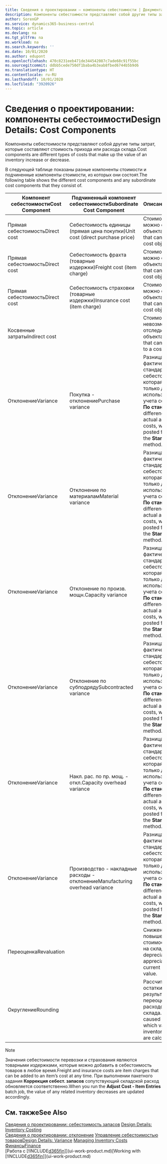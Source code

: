 ```yaml
---
title: Сведения о проектировании — компоненты себестоимости | Документация Майкрософт
description: Компоненты себестоимости представляют собой другие типы затрат, которые составляют стоимость прихода или расхода склада.
author: SorenGP
ms.service: dynamics365-business-central
ms.topic: article
ms.devlang: na
ms.tgt_pltfrm: na
ms.workload: na
ms.search.keywords: ''
ms.date: 10/01/2020
ms.author: edupont
ms.openlocfilehash: 470c8231eeb471de344542087c7ade68c91f55bc
ms.sourcegitcommit: ddbb5cede750df1baba4b3eab8fbed6744b5b9d6
ms.translationtype: HT
ms.contentlocale: ru-RU
ms.lasthandoff: 10/01/2020
ms.locfileid: "3920926"
---
```

# <a name="design-details-cost-components"></a><span data-ttu-id="db19f-103">Сведения о проектировании: компоненты себестоимости</span><span class="sxs-lookup"><span data-stu-id="db19f-103">Design Details: Cost Components</span></span>
<span data-ttu-id="db19f-104">Компоненты себестоимости представляют собой другие типы затрат, которые составляют стоимость прихода или расхода склада.</span><span class="sxs-lookup"><span data-stu-id="db19f-104">Cost components are different types of costs that make up the value of an inventory increase or decrease.</span></span>  

 <span data-ttu-id="db19f-105">В следующей таблице показаны разные компоненты стоимости и подчиненные компоненты стоимости, из которых они состоят.</span><span class="sxs-lookup"><span data-stu-id="db19f-105">The following table shows the different cost components and any subordinate cost components that they consist of.</span></span>  

|<span data-ttu-id="db19f-106">Компонент себестоимости</span><span class="sxs-lookup"><span data-stu-id="db19f-106">Cost Component</span></span>|<span data-ttu-id="db19f-107">Подчиненный компонент себестоимости</span><span class="sxs-lookup"><span data-stu-id="db19f-107">Subordinate Cost Component</span></span>|<span data-ttu-id="db19f-108">Описание</span><span class="sxs-lookup"><span data-stu-id="db19f-108">Description</span></span>|  
|--------------------|--------------------------------|---------------------------------------|  
|<span data-ttu-id="db19f-109">Прямая себестоимость</span><span class="sxs-lookup"><span data-stu-id="db19f-109">Direct cost</span></span>|<span data-ttu-id="db19f-110">Себестоимость единицы (прямая цена покупки)</span><span class="sxs-lookup"><span data-stu-id="db19f-110">Unit cost (direct purchase price)</span></span>|<span data-ttu-id="db19f-111">Стоимость, которую можно отследить до объекта затрат.</span><span class="sxs-lookup"><span data-stu-id="db19f-111">Cost that can be traced to a cost object.</span></span>|  
|<span data-ttu-id="db19f-112">Прямая себестоимость</span><span class="sxs-lookup"><span data-stu-id="db19f-112">Direct cost</span></span>|<span data-ttu-id="db19f-113">Себестоимость фрахта (товарные издержки)</span><span class="sxs-lookup"><span data-stu-id="db19f-113">Freight cost (item charge)</span></span>|<span data-ttu-id="db19f-114">Стоимость, которую можно отследить до объекта затрат.</span><span class="sxs-lookup"><span data-stu-id="db19f-114">Cost that can be traced to a cost object.</span></span>|  
|<span data-ttu-id="db19f-115">Прямая себестоимость</span><span class="sxs-lookup"><span data-stu-id="db19f-115">Direct cost</span></span>|<span data-ttu-id="db19f-116">Себестоимость страховки (товарные издержки)</span><span class="sxs-lookup"><span data-stu-id="db19f-116">Insurance cost (item charge)</span></span>|<span data-ttu-id="db19f-117">Стоимость, которую можно отследить до объекта затрат.</span><span class="sxs-lookup"><span data-stu-id="db19f-117">Cost that can be traced to a cost object.</span></span>|  
|<span data-ttu-id="db19f-118">Косвенные затраты</span><span class="sxs-lookup"><span data-stu-id="db19f-118">Indirect cost</span></span>||<span data-ttu-id="db19f-119">Стоимость, которую невозможно отследить до объекта затрат.</span><span class="sxs-lookup"><span data-stu-id="db19f-119">Cost that cannot be traced to a cost object.</span></span>|  
|<span data-ttu-id="db19f-120">Отклонение</span><span class="sxs-lookup"><span data-stu-id="db19f-120">Variance</span></span>|<span data-ttu-id="db19f-121">Покупка - отклонение</span><span class="sxs-lookup"><span data-stu-id="db19f-121">Purchase variance</span></span>|<span data-ttu-id="db19f-122">Разница между фактической и стандартной себестоимостью, которая учитывается только для товаров, использующих метод учета себестоимости **По стандартной**.</span><span class="sxs-lookup"><span data-stu-id="db19f-122">The difference between actual and standard costs, which is only posted for items using the **Standard** costing method.</span></span>|  
|<span data-ttu-id="db19f-123">Отклонение</span><span class="sxs-lookup"><span data-stu-id="db19f-123">Variance</span></span>|<span data-ttu-id="db19f-124">Отклонение по материалам</span><span class="sxs-lookup"><span data-stu-id="db19f-124">Material variance</span></span>|<span data-ttu-id="db19f-125">Разница между фактической и стандартной себестоимостью, которая учитывается только для товаров, использующих метод учета себестоимости **По стандартной**.</span><span class="sxs-lookup"><span data-stu-id="db19f-125">The difference between actual and standard costs, which is only posted for items using the **Standard** costing method.</span></span>|  
|<span data-ttu-id="db19f-126">Отклонение</span><span class="sxs-lookup"><span data-stu-id="db19f-126">Variance</span></span>|<span data-ttu-id="db19f-127">Отклонение по произв. мощн.</span><span class="sxs-lookup"><span data-stu-id="db19f-127">Capacity variance</span></span>|<span data-ttu-id="db19f-128">Разница между фактической и стандартной себестоимостью, которая учитывается только для товаров, использующих метод учета себестоимости **По стандартной**.</span><span class="sxs-lookup"><span data-stu-id="db19f-128">The difference between actual and standard costs, which is only posted for items using the **Standard** costing method.</span></span>|  
|<span data-ttu-id="db19f-129">Отклонение</span><span class="sxs-lookup"><span data-stu-id="db19f-129">Variance</span></span>|<span data-ttu-id="db19f-130">Отклонение по субподряду</span><span class="sxs-lookup"><span data-stu-id="db19f-130">Subcontracted variance</span></span>|<span data-ttu-id="db19f-131">Разница между фактической и стандартной себестоимостью, которая учитывается только для товаров, использующих метод учета себестоимости **По стандартной**.</span><span class="sxs-lookup"><span data-stu-id="db19f-131">The difference between actual and standard costs, which is only posted for items using the **Standard** costing method.</span></span>|  
|<span data-ttu-id="db19f-132">Отклонение</span><span class="sxs-lookup"><span data-stu-id="db19f-132">Variance</span></span>|<span data-ttu-id="db19f-133">Накл. рас. по пр. мощ. - откл.</span><span class="sxs-lookup"><span data-stu-id="db19f-133">Capacity overhead variance</span></span>|<span data-ttu-id="db19f-134">Разница между фактической и стандартной себестоимостью, которая учитывается только для товаров, использующих метод учета себестоимости **По стандартной**.</span><span class="sxs-lookup"><span data-stu-id="db19f-134">The difference between actual and standard costs, which is only posted for items using the **Standard** costing method.</span></span>|  
|<span data-ttu-id="db19f-135">Отклонение</span><span class="sxs-lookup"><span data-stu-id="db19f-135">Variance</span></span>|<span data-ttu-id="db19f-136">Производство - накладные расходы - отклонение</span><span class="sxs-lookup"><span data-stu-id="db19f-136">Manufacturing overhead variance</span></span>|<span data-ttu-id="db19f-137">Разница между фактической и стандартной себестоимостью, которая учитывается только для товаров, использующих метод учета себестоимости **По стандартной**.</span><span class="sxs-lookup"><span data-stu-id="db19f-137">The difference between actual and standard costs, which is only posted for items using the **Standard** costing method.</span></span>|  
|<span data-ttu-id="db19f-138">Переоценка</span><span class="sxs-lookup"><span data-stu-id="db19f-138">Revaluation</span></span>||<span data-ttu-id="db19f-139">Снижение или повышение текущей стоимости товаров на складе.</span><span class="sxs-lookup"><span data-stu-id="db19f-139">A depreciation or appreciation of the current inventory value.</span></span>|  
|<span data-ttu-id="db19f-140">Округление</span><span class="sxs-lookup"><span data-stu-id="db19f-140">Rounding</span></span>||<span data-ttu-id="db19f-141">Рассчитываются остатки, возникшие в результате переоценки расходов склада.</span><span class="sxs-lookup"><span data-stu-id="db19f-141">Residuals caused by the way in which valuation of inventory decreases are calculated.</span></span>|  

> [!NOTE]  
>  <span data-ttu-id="db19f-142">Значения себестоимости перевозки и страхования являются товарными издержками, которые можно добавить в себестоимость товаров в любое время.</span><span class="sxs-lookup"><span data-stu-id="db19f-142">Freight and insurance costs are item charges that can be added to an item’s cost at any time.</span></span> <span data-ttu-id="db19f-143">При выполнении пакетного задания **Коррекция себест. запасов** сопутствующий складской расход обновляется соответственно.</span><span class="sxs-lookup"><span data-stu-id="db19f-143">When you run the **Adjust Cost - Item Entries** batch job, the value of any related inventory decreases are updated accordingly.</span></span>  

## <a name="see-also"></a><span data-ttu-id="db19f-144">См. также</span><span class="sxs-lookup"><span data-stu-id="db19f-144">See Also</span></span>  
 <span data-ttu-id="db19f-145">[Сведения о проектировании: себестоимость запасов](design-details-inventory-costing.md) </span><span class="sxs-lookup"><span data-stu-id="db19f-145">[Design Details: Inventory Costing](design-details-inventory-costing.md) </span></span>  
 <span data-ttu-id="db19f-146">[Сведения о проектировании: отклонение](design-details-variance.md) [Управление себестоимостью товаров](finance-manage-inventory-costs.md)</span><span class="sxs-lookup"><span data-stu-id="db19f-146">[Design Details: Variance](design-details-variance.md) [Managing Inventory Costs](finance-manage-inventory-costs.md)</span></span>  
 [<span data-ttu-id="db19f-147">Финансы</span><span class="sxs-lookup"><span data-stu-id="db19f-147">Finance</span></span>](finance.md)  
 <span data-ttu-id="db19f-148">[Работа с [!INCLUDE[d365fin](includes/d365fin_md.md)]](ui-work-product.md)</span><span class="sxs-lookup"><span data-stu-id="db19f-148">[Working with [!INCLUDE[d365fin](includes/d365fin_md.md)]](ui-work-product.md)</span></span>  
